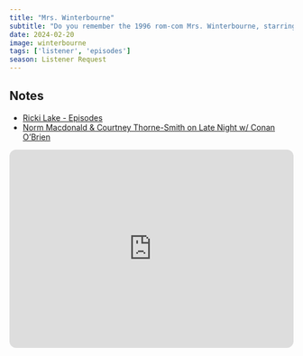 ```yaml
---
title: "Mrs. Winterbourne"
subtitle: "Do you remember the 1996 rom-com Mrs. Winterbourne, starring Ricki Lake, Brendan Fraser, and Shirley MacLaine? One of our loyal listeners does, and they shelled out some cash to hear us talk about it! Rob, who we learn was born inside out, develops the legal theory of Persona Law."
date: 2024-02-20
image: winterbourne
tags: ['listener', 'episodes']
season: Listener Request
---
```

<h2>Notes</h2>
<ul class="resources">
<li><a href="https://docs.google.com/document/d/1RCwN-Q0IIAl4zZYiNSWX1TJuALUWW0laY8K-WKqEENk/edit?usp=drive_link">Ricki Lake - Episodes</li>
<li><a href="https://www.youtube.com/watch?v=bKmadR4Ye54">Norm Macdonald & Courtney Thorne-Smith on Late Night w/ Conan O’Brien</a></li>
</ul>
<iframe style="border-radius:12px" src="https://open.spotify.com/embed/episode/0MWeJ9SoaN1DbO61q4dOnT?utm_source=generator" width="100%" height="352" frameBorder="0" allowfullscreen="" allow="autoplay; clipboard-write; encrypted-media; fullscreen; picture-in-picture" loading="lazy"></iframe>